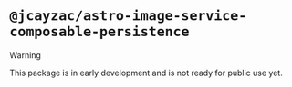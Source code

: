# `@jcayzac/astro-image-service-composable-persistence`

> [!WARNING]
> This package is in early development and is not ready for public use yet.
